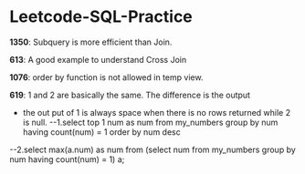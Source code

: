 # Leetcode-SQL-Practice

**1350**: Subquery is more efficient than Join.

**613**: A good example to understand Cross Join

**1076**: order by function is not allowed in temp view.

**619**: 1 and 2 are basically the same. The difference is the output 
- the out put of 1 is always space when there is no rows returned while 2 is null.
--1.select  top 1 num as num from my_numbers
group by num
having count(num) = 1 
order by num desc 

--2.select max(a.num) as num from (select num from my_numbers group by num having count(num) = 1) a;








